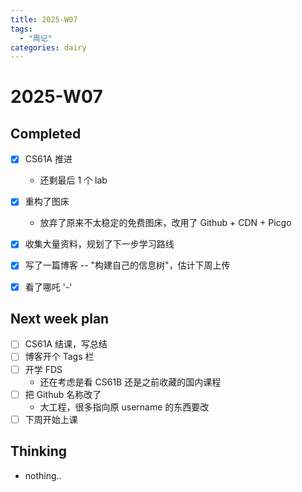```yaml
---
title: 2025-W07
tags:
  - "周记"
categories: dairy
---
```

# 2025-W07
## Completed

- [x] CS61A 推进 
	- 还剩最后 1 个 lab
- [x] 重构了图床
	- 放弃了原来不太稳定的免费图床，改用了 Github + CDN + Picgo
- [x] 收集大量资料，规划了下一步学习路线
- [x] 写了一篇博客 -- "构建自己的信息树"，估计下周上传
- [x] 看了哪吒 '-'


## Next week plan
- [ ] CS61A 结课，写总结
- [ ] 博客开个 Tags 栏 
- [ ] 开学 FDS 
	- 还在考虑是看 CS61B 还是之前收藏的国内课程
- [ ] 把 Github 名称改了
	- 大工程，很多指向原 username 的东西要改
- [ ] 下周开始上课
## Thinking
- nothing..